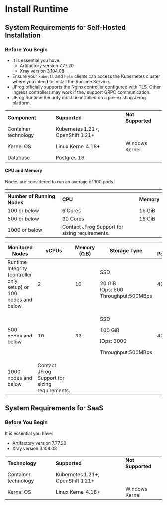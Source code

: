 # Install Runtime

## System Requirements for Self-Hosted Installation

### Before You Begin

* It is essential you have:
  * Artifactory version 7.77.20
  * Xray version 3.104.08
* Ensure your `kubectl` and `helm` clients can access the Kubernetes cluster where you intend to install the Runtime Service.
* JFrog officially supports the Nginx controller configured with TLS. Other ingress controllers may work if they support GRPC communication.
* JFrog Runtime Security must be installed on a pre-existing JFrog platform.

|                      |                                   |                   |
| -------------------- | --------------------------------- | ----------------- |
| **Component**        | **Supported**                     | **Not Supported** |
| Container technology | Kubernetes 1.21+, OpenShift 1.21+ |                   |
| Kernel OS            | Linux Kernel 4.18+                | Windows Kernel    |
| Database             | Postgres 16                       |                   |

#### CPU and Memory <a href="#cpu-and-memory" id="cpu-and-memory"></a>

Nodes are considered to run an average of 100 pods.

<table><thead><tr><th width="261"></th><th width="369.3333333333333"></th><th></th></tr></thead><tbody><tr><td><strong>Number of Running Nodes</strong></td><td><strong>CPU</strong></td><td><strong>Memory</strong></td></tr><tr><td>100 or below</td><td>6 Cores</td><td>16 GiB</td></tr><tr><td>500 or below</td><td>30 Cores</td><td>16 GiB</td></tr><tr><td>1000 or below</td><td>Contact JFrog Support for sizing requirements.</td><td></td></tr></tbody></table>

<table><thead><tr><th width="205">Monitored Nodes</th><th width="200">vCPUs</th><th>Memory (GiB)</th><th>Storage Type</th><th>Network Performance</th></tr></thead><tbody><tr><td>Runtime Integrity (controller only setup) or 100 nodes and below</td><td>2</td><td>10</td><td><p>SSD</p><p>20 GiB<br>IOps: 600<br>Throughput:500MBps</p></td><td>4750 Mbps</td></tr><tr><td>500 nodes and below</td><td>10</td><td>32</td><td><p>SSD</p><p>100 GiB</p><p>IOps: 3000</p><p>Throughput:500MBps</p></td><td>4750 Mbps</td></tr><tr><td>1000 nodes and below</td><td>Contact JFrog Support for sizing requirements.</td><td></td><td></td><td></td></tr></tbody></table>

## System Requirements for SaaS <a href="#kernel-operating-systems-support" id="kernel-operating-systems-support"></a>

### Before You Begin

It is essential you have:

* Artifactory version 7.77.20
* Xray version 3.104.08

|                      |                                   |                   |
| -------------------- | --------------------------------- | ----------------- |
| **Technology**       | **Supported**                     | **Not Supported** |
| Container technology | Kubernetes 1.21+, OpenShift 1.21+ |                   |
| Kernel OS            | Linux Kernel 4.18+                | Windows Kernel    |

